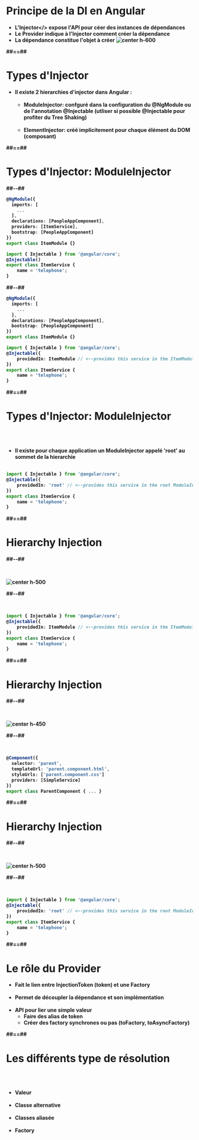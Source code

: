<!-- .slide-->
# Principe de la DI en Angular

-   <b>L'Injector</> expose l'API pour céer des instances de dépendances
-   Le <b>Provider</b> indique à <b>l'Injector</b> comment créer la dépendance
-   La dépendance constitue l'objet à créer
    ![center h-600](assets/images/school/dependancy-injection/di_working.png)

##==##

<!-- .slide-->

# Types d'Injector

-   Il existe 2 hierarchies d'injector dans Angular :<br><br>
    -   <b>ModuleInjector</b>: confguré dans la configuration du @NgModule ou de l'annotation @Injectable (utliser si possible @Injectable pour profiter du Tree Shaking)<br><br>
    -   <b>ElementInjector</b>: créé implicitement pour chaque élément du DOM (composant)

##==##

<!-- .slide: class="two-column-layout"-->

# Types d'Injector: ModuleInjector

##--##

<!-- .slide: class="with-code inconsolata" -->

```typescript
@NgModule({
  imports: [
    ...
  ],
  declarations: [PeopleAppComponent],
  providers: [ItemService],
  bootstrap: [PeopleAppComponent]
})
export class ItemModule {}
```

<!-- .element: class="medium-code"-->

```typescript
import { Injectable } from '@angular/core';
@Injectable()
export class ItemService {
    name = 'telephone';
}
```

<!-- .element: class="medium-code"-->

##--##

<!-- .slide: class="with-code inconsolata" -->

```typescript
@NgModule({
  imports: [
    ...
  ],
  declarations: [PeopleAppComponent],
  bootstrap: [PeopleAppComponent]
})
export class ItemModule {}
```

<!-- .element: class="medium-code"-->

```typescript
import { Injectable } from '@angular/core';
@Injectable({
    providedIn: ItemModule // <--provides this service in the ItemModule ModuleInjector
})
export class ItemService {
    name = 'telephone';
}
```

<!-- .element: class="medium-code"-->

##==##

<!-- .slide: class="with-code inconsolata" -->

# Types d'Injector: ModuleInjector

<br><br>

-   Il existe pour chaque application un ModuleInjector appelé <b>'root'</b> au sommet de la hierarchie
    <br><br>

```typescript
import { Injectable } from '@angular/core';
@Injectable({
    providedIn: 'root' // <--provides this service in the root ModuleInjector
})
export class ItemService {
    name = 'telephone';
}
```

<!-- .element: class="big-code" -->

##==##
<!-- .slide: class="two-column-layout"-->
# Hierarchy Injection

##--##

<br>

![center h-500](assets/images/school/dependancy-injection/DI-module.png)

##--##
<!-- .slide: class="with-code inconsolata" -->

<br>

```typescript
import { Injectable } from '@angular/core';
@Injectable({
    providedIn: ItemModule // <--provides this service in the ItemModule ModuleInjector
})
export class ItemService {
    name = 'telephone';
}
```

<!-- .element: class="medium-code" -->

##==##
<!-- .slide: class="two-column-layout"-->
# Hierarchy Injection

##--##

<br>

![center h-450](assets/images/school/dependancy-injection/DI-parent.png)

##--##
<!-- .slide: class="with-code inconsolata" -->

<br>

```typescript
@Component({
  selector: 'parent',
  templateUrl: 'parent.component.html',
  styleUrls: ['parent.component.css']
  providers: [SimpleService]
})
export class ParentComponent { ... }
```

<!-- .element: class="medium-code" -->

##==##
<!-- .slide: class="two-column-layout"-->
# Hierarchy Injection

##--##

<br>

![center h-500](assets/images/school/dependancy-injection/DI-root.png)

##--##
<!-- .slide: class="with-code inconsolata" -->

<br>

```typescript
import { Injectable } from '@angular/core';
@Injectable({
    providedIn: 'root' // <--provides this service in the root ModuleInjector
})
export class ItemService {
    name = 'telephone';
}
```

<!-- .element: class="medium-code" -->

##==##

<!-- .slide -->

# Le rôle du Provider

-   Fait le lien entre <b>InjectionToken</b> (token) et une <b>Factory</b><br><br>
-   Permet de découpler la dépendance et son implémentation<br><br>
-   API pour lier une simple valeur
    -   Faire des alias de token
    -   Créer des factory synchrones ou pas (toFactory, toAsyncFactory)

##==##

<!-- .slide -->

# Les différents type de résolution

<br><br>

-   Valeur<br><br>
-   Classe alternative<br><br>
-   Classes aliasée<br><br>
-   Factory
